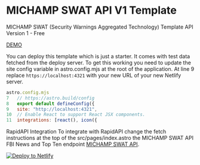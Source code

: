 # MICHAMP SWAT API V1 Template
MICHAMP SWAT (Security Warnings Aggregated Technology) Template API Version 1 - Free

[DEMO](https://willowy-bublanina-ea625a.netlify.app/)

You can deploy this template which is just a starter. It comes with test data fetched from the deploy server. To get this working you need to update the site config variable in astro.config.mjs at the root of the application. At line 9 replace ```https://localhost:4321``` with your new URL of your new Netlify server.

```javascript 
astro.config.mjs
7   // https://astro.build/config
8   export default defineConfig({
9   site: "http://localhost:4321",
10  // Enable React to support React JSX components.
11  integrations: [react(), icon({

```
RapidAPI Integration
To integrate with RapidAPI change the fetch instructions at the top of the src/pages/index.astro the MICHAMP SWAT API FBI News and Top Ten endpoint [MICHAMP SWAT API](https://rapidapi.com/michamp/api/michamp-swat).


[![Deploy to Netlify](https://www.netlify.com/img/deploy/button.svg)](https://app.netlify.com/start/deploy?repository=https://github.com/michamp/michampswat-apiv1)

